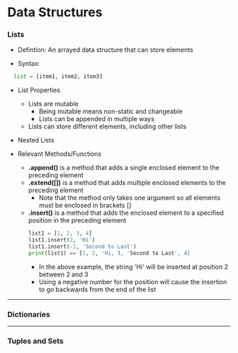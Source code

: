 # Data Structures

### Lists

- Defintion:  An arrayed data structure that can store elements

- Syntax:

```python
  list = [item1, item2, item3]
  ```

- List Properties
  - Lists are mutable
    - Being mutable means non-static and changeable
    - Lists can be appended in multiple ways
  - Lists can store different elements, including other lists

- Nested Lists

- Relevant Methods/Functions
  - **.append()** is a method that adds a single enclosed element to the preceding element
  - **.extend([])** is a method that adds multiple enclosed elements to the preceding element
    - Note that the method only takes one argument so all elements must be enclosed in brackets []
  - **.insert()** is a method that adds the enclosed element to a specified position in the preceding element
    ```python
    list1 = [1, 2, 3, 4]
    list1.insert(2, 'Hi')
    list1.insert(-1, 'Second to Last')
    print(list1) == [1, 2, 'Hi, 3, 'Second to Last', 4]
    ```
    - In the above example, the string 'Hi' will be inserted at position 2 between 2 and 3
    - Using a negative number for the position will cause the insertion to go backwards from the end of the list

---

### Dictionaries

---

### Tuples and Sets
